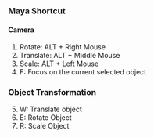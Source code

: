 ### Maya Shortcut
#### Camera
1. Rotate: ALT + Right Mouse
2. Translate: ALT + Middle Mouse
3. Scale: ALT + Left Mouse
4. F: Focus on the current selected object

### Object Transformation
5. W: Translate object
6. E: Rotate Object
7. R: Scale Object